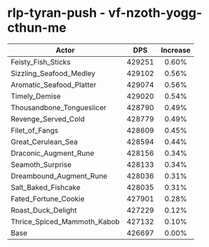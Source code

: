 # rlp-tyran-push - vf-nzoth-yogg-cthun-me
| Actor | DPS | Increase |
|---|:---:|:---:|
|Feisty_Fish_Sticks|429251|0.60%|
|Sizzling_Seafood_Medley|429102|0.56%|
|Aromatic_Seafood_Platter|429074|0.56%|
|Timely_Demise|429020|0.54%|
|Thousandbone_Tongueslicer|428790|0.49%|
|Revenge_Served_Cold|428779|0.49%|
|Filet_of_Fangs|428609|0.45%|
|Great_Cerulean_Sea|428594|0.44%|
|Draconic_Augment_Rune|428156|0.34%|
|Seamoth_Surprise|428133|0.34%|
|Dreambound_Augment_Rune|428036|0.31%|
|Salt_Baked_Fishcake|428035|0.31%|
|Fated_Fortune_Cookie|427901|0.28%|
|Roast_Duck_Delight|427229|0.12%|
|Thrice_Spiced_Mammoth_Kabob|427132|0.10%|
|Base|426697|0.00%|
